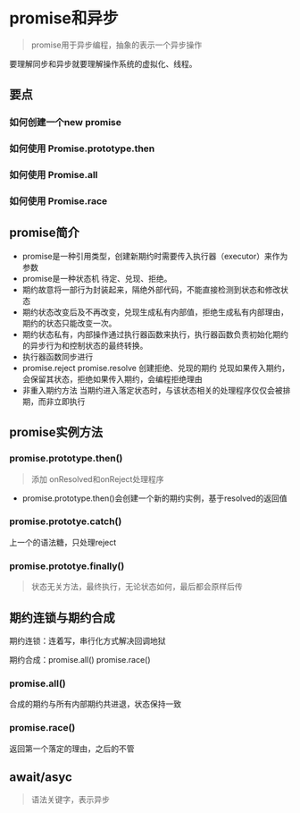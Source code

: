 # promise和异步

> promise用于异步编程，抽象的表示一个异步操作

要理解同步和异步就要理解操作系统的虚拟化、线程。

## 要点

### 如何创建一个new promise

### 如何使用 Promise.prototype.then

### 如何使用 Promise.all

### 如何使用 Promise.race

## promise简介

* promise是一种引用类型，创建新期约时需要传入执行器（executor）来作为参数
* promise是一种状态机 待定、兑现、拒绝。
* 期约故意将一部行为封装起来，隔绝外部代码，不能直接检测到状态和修改状态
* 期约状态改变后及不再改变，兑现生成私有内部值，拒绝生成私有内部理由，期约的状态只能改变一次。
* 期约状态私有，内部操作通过执行器函数来执行，执行器函数负责初始化期约的异步行为和控制状态的最终转换。
* 执行器函数同步进行
* promise.reject promise.resolve 创建拒绝、兑现的期约
  兑现如果传入期约，会保留其状态，拒绝如果传入期约，会编程拒绝理由
* 非重入期约方法
  当期约进入落定状态时，与该状态相关的处理程序仅仅会被排期，而非立即执行

## promise实例方法

### promise.prototype.then()

> 添加 onResolved和onReject处理程序

* promise.prototype.then()会创建一个新的期约实例，基于resolved的返回值

### promise.prototye.catch()

上一个的语法糖，只处理reject

### promise.prototye.finally()

> 状态无关方法，最终执行，无论状态如何，最后都会原样后传

## 期约连锁与期约合成

期约连锁：连着写，串行化方式解决回调地狱

期约合成：promise.all()  promise.race()

### promise.all()

合成的期约与所有内部期约共进退，状态保持一致

### promise.race()

返回第一个落定的理由，之后的不管

## await/asyc

> 语法关键字，表示异步
